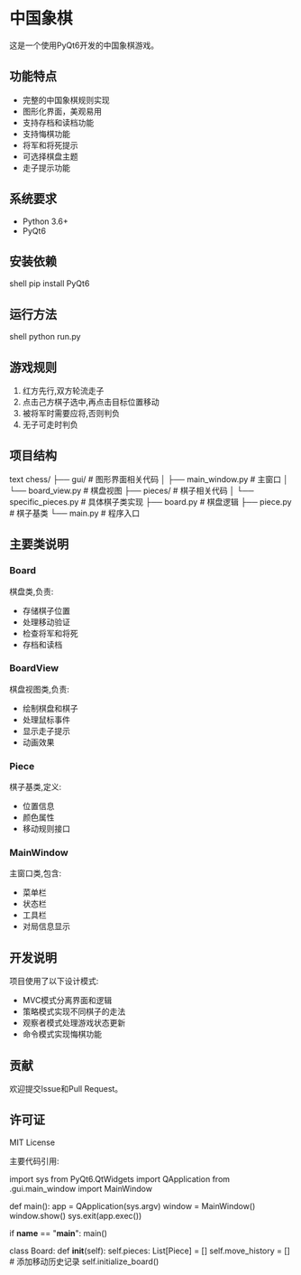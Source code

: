 # 中国象棋

这是一个使用PyQt6开发的中国象棋游戏。

## 功能特点

- 完整的中国象棋规则实现
- 图形化界面，美观易用
- 支持存档和读档功能
- 支持悔棋功能
- 将军和将死提示
- 可选择棋盘主题
- 走子提示功能

## 系统要求

- Python 3.6+
- PyQt6

## 安装依赖

shell
pip install PyQt6


## 运行方法

shell
python run.py


## 游戏规则

1. 红方先行,双方轮流走子
2. 点击己方棋子选中,再点击目标位置移动
3. 被将军时需要应将,否则判负
4. 无子可走时判负

## 项目结构

text
chess/
├── gui/ # 图形界面相关代码
│ ├── main_window.py # 主窗口
│ └── board_view.py # 棋盘视图
├── pieces/ # 棋子相关代码
│ └── specific_pieces.py # 具体棋子类实现
├── board.py # 棋盘逻辑
├── piece.py # 棋子基类
└── main.py # 程序入口

## 主要类说明

### Board
棋盘类,负责:
- 存储棋子位置
- 处理移动验证
- 检查将军和将死
- 存档和读档

### BoardView  
棋盘视图类,负责:
- 绘制棋盘和棋子
- 处理鼠标事件
- 显示走子提示
- 动画效果

### Piece
棋子基类,定义:
- 位置信息
- 颜色属性
- 移动规则接口

### MainWindow
主窗口类,包含:
- 菜单栏
- 状态栏
- 工具栏
- 对局信息显示

## 开发说明

项目使用了以下设计模式:
- MVC模式分离界面和逻辑
- 策略模式实现不同棋子的走法
- 观察者模式处理游戏状态更新
- 命令模式实现悔棋功能

## 贡献

欢迎提交Issue和Pull Request。

## 许可证

MIT License

主要代码引用:

import sys
from PyQt6.QtWidgets import QApplication
from .gui.main_window import MainWindow

def main():
    app = QApplication(sys.argv)
    window = MainWindow()
    window.show()
    sys.exit(app.exec())

if __name__ == "__main__":
    main()

class Board:
    def __init__(self):
        self.pieces: List[Piece] = []
        self.move_history = []  # 添加移动历史记录
        self.initialize_board()